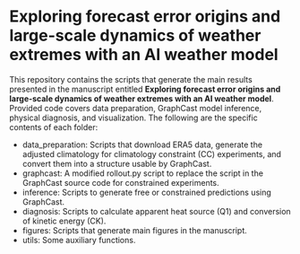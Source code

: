 # Exploring forecast error origins and large-scale dynamics of weather extremes with an AI weather model
This repository contains the scripts that generate the main results presented in the manuscript entitled **Exploring forecast error origins and large-scale dynamics of weather extremes with an AI weather model**. Provided code covers data preparation, GraphCast model inference, physical diagnosis, and visualization. The following are the specific contents of each folder:

* data_preparation: Scripts that download ERA5 data, generate the adjusted climatology for climatology constraint (CC) experiments, and convert them into a structure usable by GraphCast.
* graphcast: A modified rollout.py script to replace the script in the GraphCast source code for constrained experiments.
* inference: Scripts to generate free or constrained predictions using GraphCast.
* diagnosis: Scripts to calculate apparent heat source (Q1) and conversion of kinetic energy (CK).
* figures: Scripts that generate main figures in the manuscript.
* utils: Some auxiliary functions.
